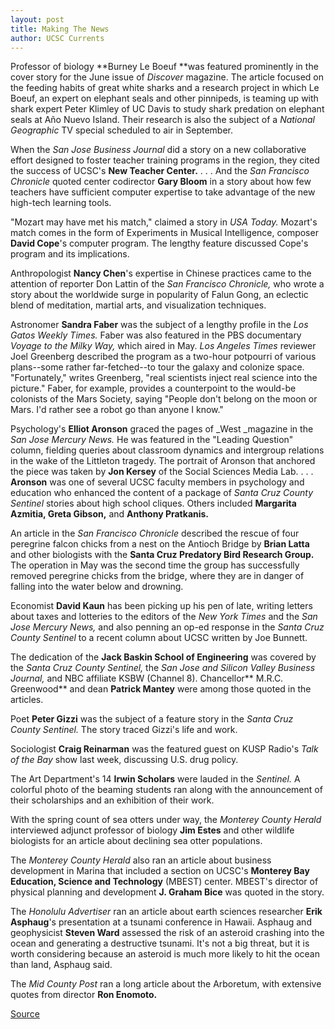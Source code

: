 ```yaml
---
layout: post
title: Making The News
author: UCSC Currents
---
```


Professor of biology **Burney Le Boeuf **was featured prominently in the cover story for the June issue of _Discover_ magazine. The article focused on the feeding habits of great white sharks and a research project in which Le Boeuf, an expert on elephant seals and other pinnipeds, is teaming up with shark expert Peter Klimley of UC Davis to study shark predation on elephant seals at Año Nuevo Island. Their research is also the subject of a _National Geographic_ TV special scheduled to air in September.

When the _San Jose Business Journal_ did a story on a new collaborative effort designed to foster teacher training programs in the region, they cited the success of UCSC's **New Teacher Center.** . . . And the _San Francisco Chronicle_ quoted center codirector **Gary Bloom** in a story about how few teachers have sufficient computer expertise to take advantage of the new high-tech learning tools.

"Mozart may have met his match," claimed a story in _USA Today._ Mozart's match comes in the form of Experiments in Musical Intelligence, composer **David Cope**'s computer program. The lengthy feature discussed Cope's program and its implications.

Anthropologist **Nancy Chen**'s expertise in Chinese practices came to the attention of reporter Don Lattin of the _San Francisco Chronicle,_ who wrote a story about the worldwide surge in popularity of Falun Gong, an eclectic blend of meditation, martial arts, and visualization techniques.

Astronomer **Sandra Faber** was the subject of a lengthy profile in the _Los Gatos Weekly Times._ Faber was also featured in the PBS documentary _Voyage to the Milky Way,_ which aired in May. _Los Angeles Times_ reviewer Joel Greenberg described the program as a two-hour potpourri of various plans--some rather far-fetched--to tour the galaxy and colonize space. "Fortunately," writes Greenberg, "real scientists inject real science into the picture." Faber, for example, provides a counterpoint to the would-be colonists of the Mars Society, saying "People don't belong on the moon or Mars. I'd rather see a robot go than anyone I know."

Psychology's **Elliot Aronson** graced the pages of _West _magazine in the _San Jose Mercury News._ He was featured in the "Leading Question" column, fielding queries about classroom dynamics and intergroup relations in the wake of the Littleton tragedy. The portrait of Aronson that anchored the piece was taken by **Jon Kersey** of the Social Sciences Media Lab. . . . **Aronson** was one of several UCSC faculty members in psychology and education who enhanced the content of a package of _Santa Cruz County Sentinel_ stories about high school cliques. Others included **Margarita Azmitia, Greta Gibson,** and **Anthony Pratkanis.**

An article in the _San Francisco Chronicle_ described the rescue of four peregrine falcon chicks from a nest on the Antioch Bridge by **Brian Latta** and other biologists with the **Santa Cruz Predatory Bird Research Group.** The operation in May was the second time the group has successfully removed peregrine chicks from the bridge, where they are in danger of falling into the water below and drowning.

Economist **David Kaun** has been picking up his pen of late, writing letters about taxes and lotteries to the editors of the _New York Times_ and the _San Jose Mercury News,_ and also penning an op-ed response in the _Santa Cruz County Sentinel_ to a recent column about UCSC written by Joe Bunnett.

The dedication of the **Jack Baskin School of Engineering** was covered by the _Santa Cruz County Sentinel,_ the _San Jose and Silicon Valley Business Journal,_ and NBC affiliate KSBW (Channel 8). Chancellor** M.R.C. Greenwood** and dean **Patrick Mantey** were among those quoted in the articles.

Poet **Peter Gizzi** was the subject of a feature story in the _Santa Cruz County Sentinel._ The story traced Gizzi's life and work.

Sociologist **Craig Reinarman** was the featured guest on KUSP Radio's _Talk of the Bay_ show last week, discussing U.S. drug policy.

The Art Department's 14 **Irwin Scholars** were lauded in the _Sentinel._ A colorful photo of the beaming students ran along with the announcement of their scholarships and an exhibition of their work.

With the spring count of sea otters under way, the _Monterey County Herald_ interviewed adjunct professor of biology **Jim Estes** and other wildlife biologists for an article about declining sea otter populations.

The _Monterey County Herald_ also ran an article about business development in Marina that included a section on UCSC's **Monterey Bay Education, Science and Technology** (MBEST) center. MBEST's director of physical planning and development **J. Graham Bice** was quoted in the story.

The _Honolulu Advertiser_ ran an article about earth sciences researcher **Erik Asphaug**'s presentation at a tsunami conference in Hawaii. Asphaug and geophysicist **Steven Ward** assessed the risk of an asteroid crashing into the ocean and generating a destructive tsunami. It's not a big threat, but it is worth considering because an asteroid is much more likely to hit the ocean than land, Asphaug said.

The _Mid County Post_ ran a long article about the Arboretum, with extensive quotes from director **Ron Enomoto.**

[Source](http://www1.ucsc.edu/oncampus/currents/98-99/06-21/makenews.htm "Permalink to Making the News, 06-21-99")
